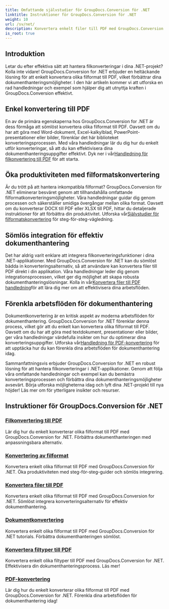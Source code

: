 ```yaml
---
title: Omfattande självstudier för GroupDocs.Conversion för .NET
linktitle: Instruktioner för GroupDocs.Conversion för .NET
weight: 10
url: /sv/net/
description: Konvertera enkelt filer till PDF med GroupDocs.Conversion för .NET. Effektivisera dokumenthanteringen med anpassningsbara alternativ. #GroupDocs.Conversion
is_root: true
---
```


## Introduktion

Letar du efter effektiva sätt att hantera filkonverteringar i dina .NET-projekt? Kolla inte vidare! GroupDocs.Conversion for .NET erbjuder en heltäckande lösning för att enkelt konvertera olika filformat till PDF, vilket förbättrar dina dokumenthanteringsmöjligheter. I den här artikeln kommer vi att utforska en rad handledningar och exempel som hjälper dig att utnyttja kraften i GroupDocs.Conversion effektivt.

## Enkel konvertering till PDF

 En av de primära egenskaperna hos GroupDocs.Conversion for .NET är dess förmåga att sömlöst konvertera olika filformat till PDF. Oavsett om du har att göra med Word-dokument, Excel-kalkylblad, PowerPoint-presentationer eller bilder, förenklar det här biblioteket konverteringsprocessen. Med våra handledningar lär du dig hur du enkelt utför konverteringar, så att du kan effektivisera dina dokumenthanteringsuppgifter effektivt. Dyk ner i vår[Handledning för filkonvertering till PDF](./file-conversion-to-pdf/) för att starta.

## Öka produktiviteten med filformatskonvertering

Är du trött på att hantera inkompatibla filformat? GroupDocs.Conversion för .NET eliminerar besväret genom att tillhandahålla omfattande filformatkonverteringsmöjligheter. Våra handledningar guidar dig genom processen och säkerställer smidiga övergångar mellan olika format. Oavsett om du konverterar DOCX till PDF eller XLSX till PDF, hittar du detaljerade instruktioner för att förbättra din produktivitet. Utforska vår[Självstudier för filformatskonvertering](./file-format-conversion-tutorials/) för steg-för-steg-vägledning.

## Sömlös integration för effektiv dokumenthantering

 Det har aldrig varit enklare att integrera filkonverteringsfunktioner i dina .NET-applikationer. Med GroupDocs.Conversion för .NET kan du sömlöst bädda in konverteringsalternativ, så att användare kan konvertera filer till PDF direkt i din applikation. Våra handledningar leder dig genom integrationsprocessen, vilket ger dig möjlighet att skapa robusta dokumenthanteringslösningar. Kolla in vår[Konvertera filer till PDF handledning](./convert-files-to-pdf/)för att lära dig mer om att effektivisera dina arbetsflöden.

## Förenkla arbetsflöden för dokumenthantering

 Dokumentkonvertering är en kritisk aspekt av moderna arbetsflöden för dokumenthantering. GroupDocs.Conversion for .NET förenklar denna process, vilket gör att du enkelt kan konvertera olika filformat till PDF. Oavsett om du har att göra med textdokument, presentationer eller bilder, ger våra handledningar värdefulla insikter om hur du optimerar dina konverteringsuppgifter. Utforska vår[Handledning för PDF-konvertering](./pdf-conversion/) för att upptäcka hur du kan förenkla dina arbetsflöden för dokumenthantering idag.

Sammanfattningsvis erbjuder GroupDocs.Conversion for .NET en robust lösning för att hantera filkonverteringar i .NET-applikationer. Genom att följa våra omfattande handledningar och exempel kan du bemästra konverteringsprocessen och förbättra dina dokumenthanteringsmöjligheter avsevärt. Börja utforska möjligheterna idag och lyft dina .NET-projekt till nya höjder! Läs mer om för ytterligare insikter och resurser.
## Instruktioner för GroupDocs.Conversion för .NET
### [Filkonvertering till PDF](./file-conversion-to-pdf/)
Lär dig hur du enkelt konverterar olika filformat till PDF med GroupDocs.Conversion for .NET. Förbättra dokumenthanteringen med anpassningsbara alternativ.
### [Konvertering av filformat](./file-format-conversion-tutorials/)
Konvertera enkelt olika filformat till PDF med GroupDocs.Conversion för .NET. Öka produktiviteten med steg-för-steg-guider och sömlös integrering.
### [Konvertera filer till PDF](./convert-files-to-pdf/)
Konvertera enkelt olika filformat till PDF med GroupDocs.Conversion for .NET. Sömlöst integrera konverteringsalternativ för effektiv dokumenthantering.
### [Dokumentkonvertering](./document-conversion/)
Konvertera enkelt olika filformat till PDF med GroupDocs.Conversion för .NET tutorials. Förbättra dokumenthanteringen sömlöst.
### [Konvertera filtyper till PDF](./converting-file-types-to-pdf/)
Konvertera enkelt olika filtyper till PDF med GroupDocs.Conversion for .NET. Effektivisera din dokumenthanteringsprocess. Läs mer!
### [PDF-konvertering](./pdf-conversion/)
Lär dig hur du enkelt konverterar olika filformat till PDF med GroupDocs.Conversion for .NET. Förenkla dina arbetsflöden för dokumenthantering idag!